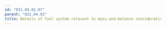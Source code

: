 ```yaml
---
id: "031.04.01.07"
parent: "031.04.01"
title: Details of fuel system relevant to mass-and-balance considerations
---
```

